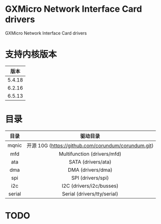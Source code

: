 # GXMicro Network Interface Card drivers
GXMicro Network Interface Card drivers

# 支持内核版本
| 版本 |
| :---: |
| 5.4.18 |
| 6.2.16 |
| 6.5.13 |

# 目录
| 目录 | 驱动目录 |
| :---: | :---: |
| mqnic | 开源 10G (https://github.com/corundum/corundum.git) |
| mfd | Multifunction (drivers/mfd) |
| ata | SATA (drivers/ata) |
| dma | DMA (drivers/dma) |
| spi | SPI (drivers/spi) |
| i2c | I2C (drivers/i2c/busses) |
| serial | Serial (drivers/tty/serial) |

# TODO
